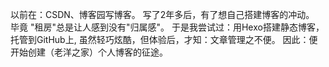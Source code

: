 以前在：CSDN、博客园写博客。
写了2年多后，有了想自己搭建博客的冲动。 毕竟 "租房"总是让人感到没有"归属感"。
于是我尝试过：用Hexo搭建静态博客，托管到GitHub上, 虽然轻巧炫酷，但体验后，才知：文章管理之不便。
因此：便开始创建（老洋之家）个人博客的征途。